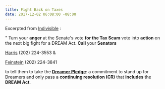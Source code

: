 ```yaml
---
title: Fight Back on Taxes
date: 2017-12-02 06:08:00 -08:00
---
```


Excerpted from [Indivisible](https://www.indivisible.org/) :

"  Turn your **anger** at the Senate's vote **for the Tax Scam** vote into **action** on the next big fight for a DREAM Act.  **Call** your **Senators** 

[Harris](https://www.harris.senate.gov/) (202) 224-3553 &

[Feinstein](https://www.feinstein.senate.gov/public/) (202) 224-3841 

to tell them to take the **[Dreamer Pledge](https://www.dreamerpledge.org/)**: a commitment to stand up for Dreamers and only pass a **continuing resolution (CR)** that **includes** the **DREAM Act**.